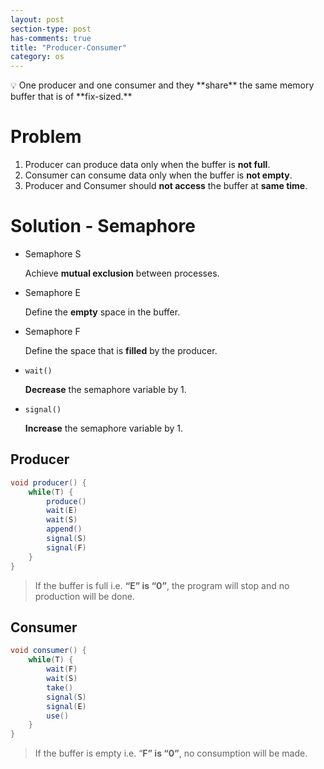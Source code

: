 ```yaml
---
layout: post
section-type: post
has-comments: true
title: "Producer-Consumer"
category: os
---
```


<aside>
💡 One producer and one consumer and they **share** the same memory buffer that is of **fix-sized.**

</aside>

# Problem

1. Producer can produce data only when the buffer is **not full**.
2. Consumer can consume data only when the buffer is **not empty**.
3. Producer and Consumer should **not access** the buffer at **same time**.

# Solution - Semaphore

- Semaphore S
    
    Achieve **mutual exclusion** between processes.
    
- Semaphore E
    
    Define the **empty** space in the buffer.
    
- Semaphore F
    
    Define the space that is **filled** by the producer.
    
- `wait()`
    
    **Decrease** the semaphore variable by 1.
    
- `signal()`
    
    **Increase** the semaphore variable by 1.
    

## Producer

```java
void producer() {
    while(T) {
        produce()
        wait(E)
        wait(S)
        append()
        signal(S)
        signal(F)
    }
}
```

> If the buffer is full i.e. **“E” is “0”**, the program will stop and no production will be done.
> 

## Consumer

```java
void consumer() {
    while(T) {
        wait(F)
        wait(S)
        take()
        signal(S)
        signal(E)
        use()
    }
}
```

> If the buffer is empty i.e. “**F” is “0”**, no consumption will be made.
> 